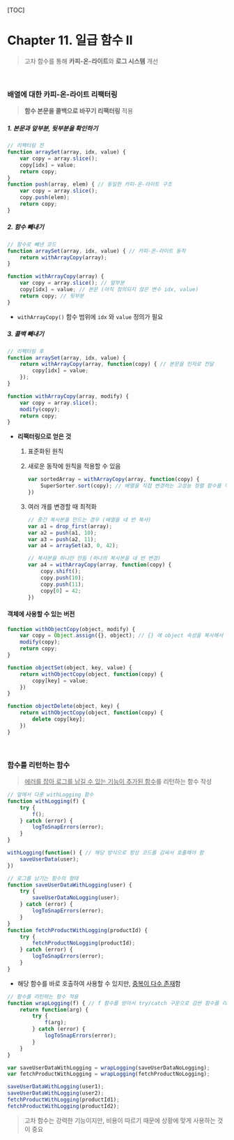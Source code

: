 [TOC]

# Chapter 11. 일급 함수 Ⅱ

> 고차 함수를 통해 **카피-온-라이트**와 **로그 시스템** 개선

<br>

### 배열에 대한 카피-온-라이트 리팩터링

> **함수 본문을 콜백으로 바꾸기 리팩터링** 적용

##### 1. 본문과 앞부분, 뒷부분을 확인하기

```js
// 리팩터링 전
function arraySet(array, idx, value) {
    var copy = array.slice();
    copy[idx] = value;
    return copy;
}
function push(array, elem) { // 동일한 카피-온-라이트 구조
    var copy = array.slice();
    copy.push(elem);
    return copy;
}
```

##### 2. 함수 빼내기

```js
// 함수로 빼낸 코드
function arraySet(array, idx, value) { // 카피-온-라이트 동작
    return withArrayCopy(array);
}

function withArrayCopy(array) {
    var copy = array.slice(); // 앞부분
    copy[idx] = value; // 본문 (아직 정의되지 않은 변수 idx, value)
    return copy; // 뒷부분
}
```

- `withArrayCopy()` 함수 범위에 `idx` 와 `value` 정의가 필요

##### 3. 콜백 빼내기

```js
// 리팩터링 후
function arraySet(array, idx, value) {
    return withArrayCopy(array, function(copy) { // 본문을 인자로 전달
        copy[idx] = value;
    });
}

function withArrayCopy(array, modify) {
    var copy = array.slice();
    modify(copy);
    return copy;
}
```

- **리팩터링으로 얻은 것**

  1. 표준화된 원칙

  2. 새로운 동작에 원칙을 적용할 수 있음

     ```js
     var sortedArray = withArrayCopy(array, function(copy) {
         SuperSorter.sort(copy); // 배열을 직접 변경하는 고성능 정렬 함수를 적용
     })
     ```

  3. 여러 개를 변경할 때 최적화

     ```js
     // 중간 복사본을 만드는 경우 (배열을 네 번 복사)
     var a1 = drop_first(array);
     var a2 = push(a1, 10);
     var a3 = push(a2, 11);
     var a4 = arraySet(a3, 0, 42);
     
     // 복사본을 하나만 만듬 (하나의 복사본을 네 번 변경)
     var a4 = withArrayCopy(array, function(copy) {
         copy.shift();
         copy.push(10);
         copy.push(11);
         copy[0] = 42;
     })
     ```

#### 객체에 사용할 수 있는 버전

```js
function withObjectCopy(object, modify) {
    var copy = Object.assign({}, object); // {} 에 object 속성을 복사해서 붙여넣기
    modify(copy);
    return copy;
}

function objectSet(object, key, value) {
    return withObjectCopy(object, function(copy) {
        copy[key] = value;
    })
}

function objectDelete(object, key) {
    return withObjectCopy(object, function(copy) {
        delete copy[key];
    })
}
```

<br>

### 함수를 리턴하는 함수

> <u>에러를 잡아 로그를 남길 수 있는 기능이 추가된 함수</u>를 리턴하는 함수 작성

```js
// 앞에서 다룬 withLogging 함수
function withLogging(f) {
    try {
        f();
    } catch (error) {
        logToSnapErrors(error);
    }
}

withLogging(function() { // 해당 방식으로 항상 코드를 감싸서 호출해야 함
    saveUserData(user);
})
```

```js
// 로그를 남기는 함수의 형태
function saveUserDataWithLogging(user) {
    try {
        saveUserDataNoLogging(user);
    } catch (error) {
        logToSnapErrors(error);
    }
}
function fetchProductWithLogging(productId) {
    try {
        fetchProductNoLogging(productId);
    } catch (error) {
        logToSnapErrors(error);
    }
}
```

- 해당 함수를 바로 호출하여 사용할 수 있지만, <u>중복이 다수 존재</u>함

```js
// 함수를 리턴하는 함수 적용
function wrapLogging(f) { // f 함수를 받아서 try/catch 구문으로 감싼 함수를 리턴
    return function(arg) {
        try {
            f(arg);
        } catch (error) {
            logToSnapErrors(error);
        }
    }
}

var saveUserDataWithLogging = wrapLogging(saveUserDataNoLogging);
var fetchProductWithLogging = wrapLogging(fetchProductNoLogging);

saveUserDataWithLogging(user1);
saveUserDataWithLogging(user2);
fetchProductWithLogging(productId1);
fetchProductWithLogging(productId2);
```

> 고차 함수는 강력한 기능이지만, 비용이 따르기 때문에 상황에 맞게 사용하는 것이 중요